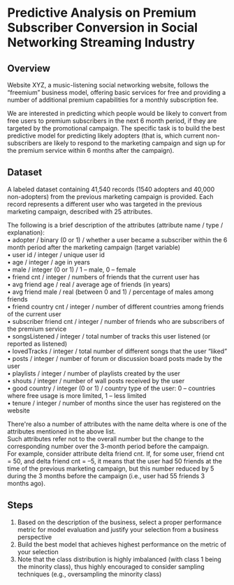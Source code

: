 # Predictive Analysis on Premium Subscriber Conversion in Social Networking Streaming Industry

## Overview
Website XYZ, a music-listening social networking website, follows the “freemium” business model, offering basic services for free and providing a number of additional premium capabilities for a monthly subscription fee.  

We are interested in predicting which people would be likely to convert from free users to premium subscribers in the next 6 month period, if they are targeted by the promotional campaign. The specific task is to build the best predictive model for predicting likely adopters (that is, which current non-subscribers are likely to respond to the marketing campaign and sign up for the premium service within 6 months after the campaign). 

## Dataset
A labeled dataset containing 41,540 records (1540 adopters and 40,000 non-adopters) from the previous marketing campaign is provided. 
Each record represents a different user who was targeted in the previous marketing campaign, described with 25 attributes. 

The following is a brief description of the attributes (attribute name / type / explanation):  
• adopter / binary (0 or 1) / whether a user became a subscriber within the 6 month period after the marketing campaign (target variable)   
• user id / integer / unique user id  
• age / integer / age in years  
• male / integer (0 or 1) / 1 – male, 0 – female  
• friend cnt / integer / numbers of friends that the current user has  
• avg friend age / real / average age of friends (in years)  
• avg friend male / real (between 0 and 1) / percentage of males among friends  
• friend country cnt / integer / number of different countries among friends of the current user  
• subscriber friend cnt / integer / number of friends who are subscribers of the premium service  
• songsListened / integer / total number of tracks this user listened (or reported as listened)  
• lovedTracks / integer / total number of different songs that the user “liked”  
• posts / integer / number of forum or discussion board posts made by the user  
• playlists / integer / number of playlists created by the user  
• shouts / integer / number of wall posts received by the user  
• good country / integer (0 or 1) / country type of the user: 0 – countries where free usage is more limited, 1 – less limited  
• tenure / integer / number of months since the user has registered on the website  

There're also a number of attributes with the name delta <attr-name> where <attr-name> is one of the attributes mentioned in the above list.  
Such attributes refer not to the overall number but the change to the corresponding number over the 3-month period before the campaign.  
For example, consider attribute delta friend cnt. If, for some user, friend cnt = 50, and delta friend cnt = –5, it means that the user had 50 friends at the time of the previous marketing campaign, but this number reduced by 5 during the 3 months before the campaign (i.e., user had 55 friends 3 months ago).  

## Steps
1. Based on the description of the business, select a proper performance metric for model evaluation and justify your selection from a business perspective  
2. Build the best model that achieves highest performance on the metric of your selection  
3. Note that the class distribution is highly imbalanced (with class 1 being the minority class), thus highly encouraged to consider sampling techniques (e.g., oversampling the minority class)  
